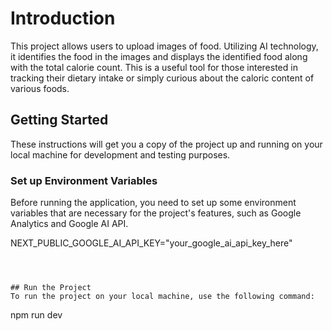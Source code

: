 # Introduction

This project allows users to upload images of food. Utilizing AI technology, it identifies the food in the images and displays the identified food along with the total calorie count. This is a useful tool for those interested in tracking their dietary intake or simply curious about the caloric content of various foods.


## Getting Started

These instructions will get you a copy of the project up and running on your local machine for development and testing purposes.

### Set up Environment Variables

Before running the application, you need to set up some environment variables that are necessary for the project's features, such as Google Analytics and Google AI API.


NEXT_PUBLIC_GOOGLE_AI_API_KEY="your_google_ai_api_key_here"
```



## Run the Project
To run the project on your local machine, use the following command:

```
npm run dev
```